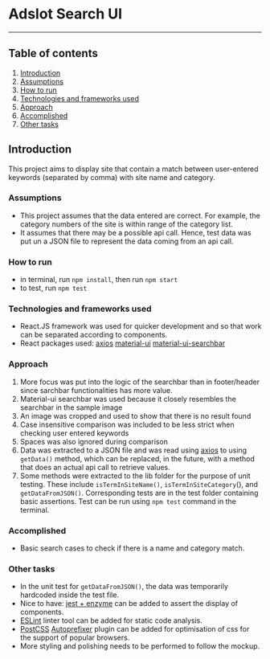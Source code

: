 # Adslot Search UI

----
## Table of contents
1. [Introduction](#introduction)
2. [Assumptions](#assumptions)
3. [How to run](#wow-to-run)
4. [Technologies and frameworks used](#technologies-and-frameworks-used)
5. [Approach](#approach)
6. [Accomplished](#accomplished)
7. [Other tasks](#other-tasks)

## Introduction
This project aims to display site that contain a match between user-entered keywords (separated by comma) with site name and category.

### Assumptions
* This project assumes that the data entered are correct. For example, the category numbers of the site is within range of the category list.
* It assumes that there may be a possible api call. Hence, test data was put un a JSON file to represent the data coming from an api call.

### How to run
* in terminal, run `npm install`, then run `npm start`
* to test, run `npm test`

### Technologies and frameworks used

* React.JS framework was used for quicker development and so that work can be separated according to components.
* React packages used:
[axios](https://www.npmjs.com/package/axios)
[material-ui](https://github.com/callemall/material-ui)
[material-ui-searchbar](https://www.npmjs.com/package/material-ui-search-bar)

### Approach
1. More focus was put into the logic of the searchbar than in footer/header since sarchbar functionalities has more value.
2. Material-ui searchbar was used because it closely resembles the searchbar in the sample image
3. An image was cropped and used to show that there is no result found
4. Case insensitive comparison was included to be less strict when checking user entered keywords
5. Spaces was also ignored during comparison
6. Data was extracted to a JSON file and was read using [axios](https://www.npmjs.com/package/axios) to using `getData()` method, which can be replaced, in the future, with a method that does an actual api call to retrieve values.
7. Some methods were extracted to the lib folder for the purpose of unit testing. These include `isTermInSiteName()`, `isTermInSiteCategory`(), and `getDataFromJSON()`. Corresponding tests are in the test folder containing basic assertions. Test can be run using `npm test` command in the terminal.

###  Accomplished
* Basic search cases to check if there is a name and category match.

### Other tasks

- In the unit test for `getDataFromJSON()`, the data was temporarily hardcoded inside the test file.
- Nice to have: [jest + enzyme](https://www.npmjs.com/package/jest-enzyme) can be added to assert the display of components.
- [ESLint](http://eslint.org) linter tool can be added for static code analysis.
- [PostCSS](https://github.com/postcss/postcss) [Autoprefixer](https://github.com/postcss/autoprefixer) plugin can be added for optimisation of css for the support of popular browsers.
- More styling and polishing needs to be performed to follow the mockup.
